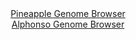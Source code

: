 <div id="Pineapple_Genome_Browser" align="center">
  <a href="https://igv.org/app/?sessionURL=blob:zZJba9swGIb_i6BlA8eW7diODWU46ZGm6drgZqQUI9uyI2JLqiTbOZD_Pq1s7GaF5mJjoAvpQ4f3e_TsQYeFJIyCCDim7Zm2DQwgV6yfo4bXeIYaLEFUolpiAwhcYoFpjkG0ByWSCiWPU31ypRSXkWURxQcNohUzpWuiBu0YRb00c9ZYE1bXKGMCKSakNRaoYxapukGPM8S5qd92Tc8qkEIWqvmKUcksjmmV9vq.9FcprTBlDU6btlbkLUCq8.iMhVmiL_FiHuc5lvIWb2.Ks_j2Jn5yL5LllT9ZJvfXi8RfnM5JRZFqBT5zs34xGblhf49j_.o15L3_MI0x5evqxD0_vdhwIrA8swN75A6DcOhpMIQWePM_9awHObJv1ko_TOIn_niOxrNsyrxv_fxh6WVJ_k7fBwPULG.1ByBfiSCyoeFC3_Acf_Bjao8MCENNRzACoucXAyiB8rXe_rwHasu1LUDi1_ZNHAMwUWABokEIYWCHoeMNgyEMQ_tg7EEr6r.H9jJ5DAPoxI7jpyWplVa5SCXl0kSUml1emtXuSJZ3ZLNhrNiNRifOuOqmedJ.5TM.J75f3fyRpq8J6MffPlC3.pFM_8S7jwQxVXasbNCZkDmciHCyu67JlMUnzuVwGuBSLNfwXUDHwSmZaJDS.3VFL38a1yFBEFW60BFJMlITtV1ojqwHke24WlyQs5ppE4Gosk_QgIbtwc._BXUPL4fv">Pineapple Genome Browser</a>
</div>
<div id="Alphonso_Genome_Browser" align="center">
  <a href="https://igv.org/app/?sessionURL=blob:zZJdb9owGIX_i6VWmxQS54OERKomKB.l0G6DZqytqsgkTjA4dmYbwof47_PQpt2sUrnYNMkX9qvXfs85fg5gg4UknIEIOKbdNG0bGEAueD1FZUXxPSqxBFGOqMQGEDjHArMUg.gAciQViidjfXOhVCUjyyKqapSIFdyUrolKtOcM1dJMeWldc0rRnAukuJBWR6ANt0ixadR4jqrK1LNds2llSCEL0WrBmeRWhVmR1Pq95FcpKTDjJU7KNVXkJCDRerTGzMzRh_Zs2k5TLOUI74bZVXs0bH9xe_HTwL9.ij_ezGJ_djklBUNqLfDVKo6pN86dEvsXTn9aLwc2EfttvrxwOju3vnC7l71tRQSWV3Zgt1yvBQNHh0NYhrf_k2.9yJnen8p.OhSudtq9n6CWttxfdnpitFPDbvDY_qN3FxwNQHm61jyAdCGCyIaGC32j6fiNH1u7ZUAY6oQEJyB6fjGAEihd6fbnA1C7SlMDJP62PgFkAC4yLEDUCCEM7DB0ml7gwTC0j8YBrAX9e_H240kYQKftOH6SE6o00lkiWSVNxJi5SXOz2J.ZZ8.LH9iOjtbwJvS2xee7zL_.9DCWdf_xlSwNoEefvlAbfYuif0LeW4SYan4ubrfNO_Y17fi9YtytvKUabld7NR04JH89nvOiybkokdL9uqKPP2nbIEEQU7qwIZLMCSVqN9Mp8hpEtuNqaEHKKdcUAlHM30EDGnYTvv8Np3t8OX4H">Alphonso Genome Browser</a>
</div>


